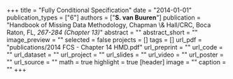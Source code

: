 +++
title = "Fully Conditional Specification"
date = "2014-01-01"
publication_types = ["6"]
authors = ["**S. van Buuren**"]
publication = "Handbook of Missing Data Methodology, Chapman \\& Hall/CRC, Boca Raton, FL, _267-284 (Chapter 13)_"
abstract = ""
abstract_short = ""
image_preview = ""
selected = false
projects = []
tags = []
url_pdf = "publications/2014 FCS - Chapter 14 HMD.pdf"
url_preprint = ""
url_code = ""
url_dataset = ""
url_project = ""
url_slides = ""
url_video = ""
url_poster = ""
url_source = ""
math = true
highlight = true
[header]
image = ""
caption = ""
+++
